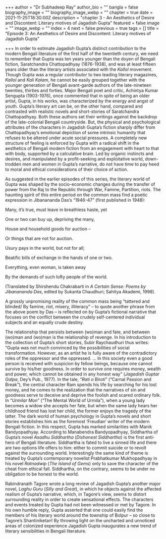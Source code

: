 +++
author = "Dr Subhadeep Ray"
author_bio = ""
bangla = false
biography_image = ""
biography_image_webp = ""
chapter = true
date = 2021-11-25T18:30:00Z
description = "chapter 3 - An Aesthetics of Desire and Discontent: Literary motives of Jagadish Gupta"
featured = false
image = ""
image_webp = ""
index = 4
next = false
previous = true
tags = []
title = "Episode 3: An Aesthetics of Desire and Discontent: Literary motives of Jagadish Gupta"

+++
In order to estimate Jagadish Gupta’s distinct contribution to the modern Bengali literature of the first half of the twentieth century, we need to remember that Gupta was ten years younger than the doyen of Bengali fiction, Saratchandra Chattopadhyay (1876-1938), and was at least fifteen years older than the literary artists associated with the _Kallol_ movement. Though Gupta was a regular contributor to two leading literary magazines, _Kallol_ and _Kali Kalam_, he cannot be easily grouped together with the younger generation of Bengali avant-garde authors of the late-nineteen twenties, thirties and forties. Major Bengali poet and critic, Achintya Kumar Sengupta (1903-1976), once commented that in spite of being an older artist, Gupta, in his works, was characterized by the energy and angst of youth. Gupta’s literary art can be, on the other hand, compared and contrasted with realistic novels and short-stories of Saratchandra Chattopadhyay. Both these authors set their writings against the backdrop of the late-colonial Bengali countryside. But, the physical and psychological attributes of the characters in Jagadish Gupta’s fiction sharply differ from Chattopadhyay’s emotional depiction of some intrinsic humanity that refuses to be altered under acute social pressures. A completely new structure of feeling is enforced by Gupta with a radical shift in the aesthetics of Bengali modern fiction from an engagement with heart to that with body, supported by a calculative brain. Led by organic instincts and desires, and manipulated by a profit-seeking and exploitative world, down-trodden men and women in Gupta’s narrative, do not have time to pay heed to moral and ethical considerations of their choice of action.

As suggested in the earlier episodes of this series, the literary world of Gupta was shaped by the socio-economic changes during the transfer of power from the Raj to the Republic through War, Famine, Partition, riots. The haunting spirit of this entire period on the common mass find a poetic expression in Jibanananda Das’s “1946-47” (first published in 1948):

Many, it’s true, must leave in breathless haste, yet

One or two can buy up, depriving the many,

House and household goods for auction –

Or things that are not for auction.

Usury pays in the world, but not for all;

Beatific bills of exchange in the hands of one or two.

Everything, even woman, is taken away

By the demands of such lofty people of the world.

(Translated by Shirshendu Chakrabarti in _A Certain Sense: Poems by Jibanananda Das_, edited by Sukanta Chaudhuri; Sahitya Akademi, 1998).

A grossly unpromising reality of the common mass being “tattered and blinded/ By famine, riot, misery, illiteracy” – to quote another phrase from the above poem by Das – is reflected on by Gupta’s fictional narrative that focuses on the conflict between the crudely self-centered individual subjects and an equally crude destiny.

The relationship that persists between (wo)man and fate, and between (wo)man and (wo)man is the relationship of revenge. In his introduction to the collection of Gupta’s short stories, Subir Raychaudhuri thus writes: “Gupta was not much convinced by the possibilities of social transformation. However, as an artist he is fully aware of the contradictory roles of the oppressor and the oppressed. … In this society even a good person is received with suspicion by fellow beings, because one cannot survive by his/her goodness. In order to survive one requires money, wealth and power, which cannot be obtained in any honest way” (_Jagadish Guptar Galpa_, Dey’s Pub., 1977). In the tale, “_Rati o Biroti_” (“Carnal Passion and Break”), the central character Ram spends his life by searching for his lost money, and he comes to the realization that the narratives of sin and goodness serve to deceive and deprive the foolish and scared ordinary folk. In “_Urmilar Mon_” (“The Mental World of Urmila”), when a young lady becomes a widow she accepts her fate, but when the same lady hears her childhood friend has lost her child, the former enjoys the tragedy of the latter. The dark world of human psychology in Gupta’s novels and short stories establishes him as the foremost ‘Freudian’ writer of the modern Bengali fiction. In this respect, Gupta has marked similarities with Manik Bandyopadhyay. According to Manabendra Bandyopadhyay, Siddhartha of Gupta’s novel _Asadhu Siddhartha_ (_Dishonest Siddhartha_) is the first anti-hero of Bengali literature. Siddhartha is fated to live a sinned life and there are two options life offers to him: either to commit suicide or to revolt against the surrounding world. Interestingly the same kind of theme is treated by Gupta’s contemporary novelist Prabhatkumar Mukhopadhyay in his novel _Ratnadwip_ (_The Island of Gems_) only to save the character of the cheat from ethical fall. Siddhartha, on the contrary, seems to be under no obligation to be honest to the world.

Rabindranath Tagore wrote a long review of Jagadish Gupta’s another major novel, _Laghu Guru_ (_Silly and Great_), in which he objects against the affected realism of Gupta’s narrative, which, in Tagore’s view, seems to distort surrounding reality in order to create sensational effects. The characters and events treated by Gupta had not been witnessed or met by Tagore. In his own humble reply, Gupta asserted that one could easily find the members of his literary world around the township of Bolpur – so close to Tagore’s Shantiniketan! By throwing light on the uncharted and unnoticed areas of colonized experience Jagadish Gupta inaugurates a new trend of literary sensibilities in Bengali literature.